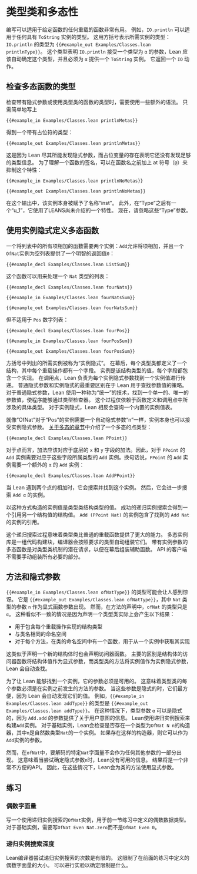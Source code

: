 # 类型类和多态性

编写可以适用于给定函数的任何重载的函数非常有用。
例如，`IO.println` 可以适用于任何具有 `ToString` 实例的类型。
这用方括号表示所需实例的类型：`IO.println` 的类型为 `{{#example_out Examples/Classes.lean printlnType}}`。
这个类型表明 `IO.println` 接受一个类型为 `α` 的参数，Lean 应该自动确定这个类型，并且必须为 `α` 提供一个 `ToString` 实例。
它返回一个 `IO` 动作。

## 检查多态函数的类型

检查带有隐式参数或使用类型类的函数的类型时，需要使用一些额外的语法。
只需简单地写上

```lean
{{#example_in Examples/Classes.lean printlnMetas}}
```

得到一个带有占位符的类型：

```output info
{{#example_out Examples/Classes.lean printlnMetas}}
```

这是因为 Lean 尽其所能发现隐式参数，而占位变量的存在表明它还没有发现足够的类型信息。
为了理解一个函数的签名，可以在函数名之前加上 at 符号（`@`）来抑制这个特性：

```lean
{{#example_in Examples/Classes.lean printlnNoMetas}}
```



```output info
{{#example_out Examples/Classes.lean printlnNoMetas}}
```

在这个输出中，该实例本身被赋予了名称“inst”。
此外，在“Type”之后有一个“u_1”，它使用了LEANS尚未介绍的一个特性。
现在，请忽略这些“Type”参数。

## 使用实例隐式定义多态函数

一个将列表中的所有项相加的函数需要两个实例：`Add`允许将项相加，并且一个`OfNat`实例为空列表提供了一个明智的返回值`0`：

```lean
{{#example_decl Examples/Classes.lean ListSum}}
```

这个函数可以用来处理一个 `Nat` 类型的列表：

```lean
{{#example_decl Examples/Classes.lean fourNats}}

{{#example_in Examples/Classes.lean fourNatsSum}}
```



```output info
{{#example_out Examples/Classes.lean fourNatsSum}}
```

但不适用于 `Pos` 数字列表：

```lean
{{#example_decl Examples/Classes.lean fourPos}}

{{#example_in Examples/Classes.lean fourPosSum}}
```



```output error
{{#example_out Examples/Classes.lean fourPosSum}}
```

方括号中列出的所需实例被称为“实例隐式”。
在幕后，每个类型类都定义了一个结构，其中每个重载操作都有一个字段。
实例是该结构类型的值，每个字段都包含一个实现。
在调用点，Lean 负责为每个实例隐式参数找到一个实例值进行传递。
普通隐式参数和实例隐式的最重要区别在于 Lean 用于查找参数值的策略。
对于普通隐式参数，Lean 使用一种称为“统一”的技术，找到一个单一的、唯一的参数值，使程序能够通过类型检查器。
这个过程仅依赖于函数定义和调用点中所涉及的具体类型。
对于实例隐式，Lean 相反会查询一个内置的实例值表。

就像“OfNat”对于“Pos”的实例需要一个自动隐式参数“n”一样，实例本身也可以接受实例隐式参数。
[关于多态的章节](../getting-to-know/polymorphism.md)中介绍了一个多态的点类型：

```lean
{{#example_decl Examples/Classes.lean PPoint}}
```

对于点而言，加法应该对应于底层的 `x` 和 `y` 字段的加法。因此，对于 `PPoint` 的 `Add` 实例需要对应于这些字段所属类型的 `Add` 实例。换句话说，`PPoint` 的 `Add` 实例需要一个额外的 `α` 的 `Add` 实例：

```lean
{{#example_decl Examples/Classes.lean AddPPoint}}
```

当 Lean 遇到两个点的相加时，它会搜索并找到这个实例。
然后，它会进一步搜索 `Add α` 的实例。

以这种方式构造的实例值是类型类结构类型的值。
成功的递归实例搜索会得到一个引用另一个结构值的结构值。
`Add (PPoint Nat)` 的实例包含了找到的 `Add Nat` 的实例的引用。

这个递归搜索过程意味着类型类比普通的重载函数提供了更大的能力。
多态实例库是一组代码构建块，编译器会按照要求的类型自动组装它们。
带有实例参数的多态函数是对类型类机制的潜在请求，以便在幕后组装辅助函数。
API 的客户端不需要手动组装所有必要的部分。

## 方法和隐式参数

`{{#example_in Examples/Classes.lean ofNatType}}` 的类型可能会让人感到惊讶。
它是 `{{#example_out Examples/Classes.lean ofNatType}}`，其中 `Nat` 类型的参数 `n` 作为显式函数参数出现。
然而，在方法的声明中，`ofNat` 的类型只是 `α`。
这种看似不一致的情况是因为声明一个类型类实际上会产生以下结果：

- 用于包含每个重载操作实现的结构类型
- 与类名相同的命名空间
- 对于每个方法，在类的命名空间中有一个函数，用于从一个实例中获取其实现

这类似于声明一个新的结构体时也会声明访问器函数。
主要的区别是结构体的访问器函数将结构体值作为显式参数，而类型类的方法将实例值作为实例隐式参数，Lean 会自动查找。

为了让 Lean 能够找到一个实例，它的参数必须是可用的。
这意味着类型类的每个参数必须是在实例之前发生的方法的参数。
当这些参数是隐式的时，它们最方便，因为 Lean 会自动发现它们的值。
例如，`{{#example_in Examples/Classes.lean addType}}` 的类型是 `{{#example_out Examples/Classes.lean addType}}`。
在这种情况下，类型参数 `α` 可以是隐式的，因为 `Add.add` 的参数提供了关于用户意图的信息。
Lean使用递归实例搜索来构建`Add`实例。
对于基础实例，Lean会检查是否存在一个类型为`OfNat N n`的构造器，其中`n`是自然数类型`Nat`的一个实例。
如果存在这样的构造器，则它可以作为`Add`实例的参数。

然而，在`ofNat`中，要解码的特定`Nat`字面量不会作为任何其他参数的一部分出现。
这意味着当尝试确定隐式参数`n`时，Lean没有可用的信息。
结果将是一个非常不方便的API。
因此，在这些情况下，Lean会为类的方法使用显式参数。

## 练习

### 偶数字面量

写一个使用递归实例搜索的`OfNat`实例，用于前一节练习中定义的偶数数据类型。
对于基础实例，需要写`OfNat Even Nat.zero`而不是`OfNat Even 0`。

### 递归实例搜索深度

Lean编译器尝试递归实例搜索的次数是有限的。
这限制了在前面的练习中定义的偶数字面量的大小。
可以进行实验以确定限制是什么。